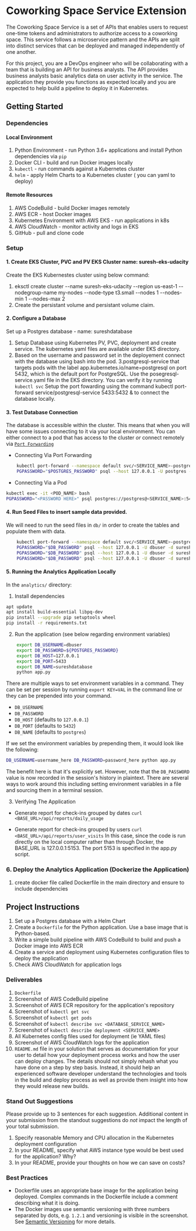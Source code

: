 # Coworking Space Service Extension
The Coworking Space Service is a set of APIs that enables users to request one-time tokens and administrators to authorize access to a coworking space. This service follows a microservice pattern and the APIs are split into distinct services that can be deployed and managed independently of one another.

For this project, you are a DevOps engineer who will be collaborating with a team that is building an API for business analysts. The API provides business analysts basic analytics data on user activity in the service. The application they provide you functions as expected locally and you are expected to help build a pipeline to deploy it in Kubernetes.

## Getting Started

### Dependencies
#### Local Environment
1. Python Environment - run Python 3.6+ applications and install Python dependencies via `pip`
2. Docker CLI - build and run Docker images locally
3. `kubectl` - run commands against a Kubernetes cluster
4. `helm` - apply Helm Charts to a Kubernetes cluster ( you can yaml to deploy)

#### Remote Resources
1. AWS CodeBuild - build Docker images remotely
2. AWS ECR - host Docker images
3. Kubernetes Environment with AWS EKS - run applications in k8s
4. AWS CloudWatch - monitor activity and logs in EKS
5. GitHub - pull and clone code

### Setup

#### 1. Create EKS Cluster, PVC and PV EKS Cluster name: suresh-eks-udacity
Create the EKS Kubernestes cluster using below command:
1. eksctl create cluster --name suresh-eks-udacity --region us-east-1 --nodegroup-name my-nodes --node-type t3.small --nodes 1 --nodes-min 1 --nodes-max 2
2. Create the persistant volume and persistant volume claim. 

#### 2. Configure a Database 
Set up a Postgres database - name: sureshdatabase

1. Setup Database using Kubernetes PV, PVC, deployment and create service. The kubernetes yaml files are available under EKS directory.
2. Based on the username and password set in the deployement connect with the database using bash into the pod. 
3.postgresql-service that targets pods with the label app.kubernetes.io/name=postgresql on port 5432, which is the default port for PostgreSQL. Use the posegresql-service.yaml file in the EKS directory.  You can verify it by running `kubectl svc`
Setup the port fowarding using the command kubectl port-forward service/postgresql-service 5433:5432 & to connect the database locally. 



#### 3. Test Database Connection
The database is accessible within the cluster. This means that when you will have some issues connecting to it via your local environment. You can either connect to a pod that has access to the cluster _or_ connect remotely via [`Port Forwarding`](https://kubernetes.io/docs/tasks/access-application-cluster/port-forward-access-application-cluster/)

* Connecting Via Port Forwarding
```bash
    kubectl port-forward --namespace default svc/<SERVICE_NAME>-postgresql 5432:5432 &
    PGPASSWORD="$POSTGRES_PASSWORD" psql --host 127.0.0.1 -U postgres -d postgres -p 5432
```

* Connecting Via a Pod
```bash
kubectl exec -it <POD_NAME> bash
PGPASSWORD="<PASSWORD HERE>" psql postgres://postgres@<SERVICE_NAME>:5432/postgres -c <COMMAND_HERE>
```

#### 4. Run Seed Files to insert sample data provided. 
We will need to run the seed files in `db/` in order to create the tables and populate them with data.

```bash
    kubectl port-forward --namespace default svc/<SERVICE_NAME>-postgresql 5432:5432 &
    PGPASSWORD="$DB_PASSWORD" psql --host 127.0.0.1 -U dbuser -d sureshdatabase -p 5433 < 1_create_tables.sql
    PGPASSWORD="$DB_PASSWORD" psql --host 127.0.0.1 -U dbuser -d sureshdatabase -p 5433 < 2_seed_users.sql
    PGPASSWORD="$DB_PASSWORD" psql --host 127.0.0.1 -U dbuser -d sureshdatabase -p 5433 < 3_seed_tokens.sql
```

#### 5. Running the Analytics Application Locally
In the `analytics/` directory:

1. Install dependencies
```bash
apt update
apt install build-essential libpq-dev
pip install --upgrade pip setuptools wheel
pip install -r requirements.txt
```
2. Run the application (see below regarding environment variables)
```bash
    export DB_USERNAME=dbuser
    export DB_PASSWORD=${POSTGRES_PASSWORD}
    export DB_HOST=127.0.0.1
    export DB_PORT=5433
    export DB_NAME=sureshdatabase
    python app.py
```

There are multiple ways to set environment variables in a command. They can be set per session by running `export KEY=VAL` in the command line or they can be prepended into your command.

* `DB_USERNAME`
* `DB_PASSWORD`
* `DB_HOST` (defaults to `127.0.0.1`)
* `DB_PORT` (defaults to `5432`)
* `DB_NAME` (defaults to `postgres`)

If we set the environment variables by prepending them, it would look like the following:
```bash
DB_USERNAME=username_here DB_PASSWORD=password_here python app.py
```
The benefit here is that it's explicitly set. However, note that the `DB_PASSWORD` value is now recorded in the session's history in plaintext. There are several ways to work around this including setting environment variables in a file and sourcing them in a terminal session.

3. Verifying The Application
* Generate report for check-ins grouped by dates
`curl <BASE_URL>/api/reports/daily_usage`

* Generate report for check-ins grouped by users
`curl <BASE_URL>/api/reports/user_visits`
In this case, since the code is run directly on the local computer rather than through Docker, the BASE_URL is 127.0.0.1:5153. The port 5153 is specified in the app.py script.

### 6. Deploy the Analytics Application (Dockerize the Application)
1. create docker file called Dockerfile in the main directory and ensure to include dependencies 

## Project Instructions
1. Set up a Postgres database with a Helm Chart
2. Create a `Dockerfile` for the Python application. Use a base image that is Python-based.
3. Write a simple build pipeline with AWS CodeBuild to build and push a Docker image into AWS ECR
4. Create a service and deployment using Kubernetes configuration files to deploy the application
5. Check AWS CloudWatch for application logs

### Deliverables
1. `Dockerfile`
2. Screenshot of AWS CodeBuild pipeline
3. Screenshot of AWS ECR repository for the application's repository
4. Screenshot of `kubectl get svc`
5. Screenshot of `kubectl get pods`
6. Screenshot of `kubectl describe svc <DATABASE_SERVICE_NAME>`
7. Screenshot of `kubectl describe deployment <SERVICE_NAME>`
8. All Kubernetes config files used for deployment (ie YAML files)
9. Screenshot of AWS CloudWatch logs for the application
10. `README.md` file in your solution that serves as documentation for your user to detail how your deployment process works and how the user can deploy changes. The details should not simply rehash what you have done on a step by step basis. Instead, it should help an experienced software developer understand the technologies and tools in the build and deploy process as well as provide them insight into how they would release new builds.


### Stand Out Suggestions
Please provide up to 3 sentences for each suggestion. Additional content in your submission from the standout suggestions do _not_ impact the length of your total submission.
1. Specify reasonable Memory and CPU allocation in the Kubernetes deployment configuration
2. In your README, specify what AWS instance type would be best used for the application? Why?
3. In your README, provide your thoughts on how we can save on costs?

### Best Practices
* Dockerfile uses an appropriate base image for the application being deployed. Complex commands in the Dockerfile include a comment describing what it is doing.
* The Docker images use semantic versioning with three numbers separated by dots, e.g. `1.2.1` and  versioning is visible in the  screenshot. See [Semantic Versioning](https://semver.org/) for more details.
